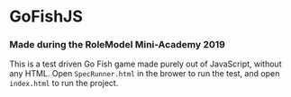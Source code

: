# GoFishJS
### Made during the RoleModel Mini-Academy 2019

This is a test driven Go Fish game made purely out of JavaScript, without any HTML. Open `SpecRunner.html` in the brower to run the test, and open `index.html` to run the project.
